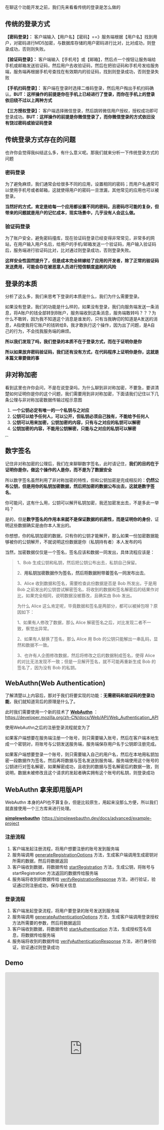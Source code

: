 在聊这个功能开发之前，我们先来看看传统的登录是怎么做的

## 传统的登录方式

**【密码登录】：** 客户端输入【用户名】【密码】==》服务端根据【用户名】找到用户，对密码进行MD5加密，与数据库存储的用户密码进行比对，比对成功，则登录成功，否则则失败。

**【验证码登录】：** 客户端输入【手机号】或【邮箱】，然后点一个按钮让服务端给手机或邮箱发送验证码，然后用户去收验证码，然后在把验证码和手机号发给服务端，服务端再根据手机号查找在有效期内的验证码，找到则登录成功，否则登录失败

**【手机扫码登录】：** 客户端在登录时选择二维码登录，然后用户掏出手机扫码确认。**BUT：这样操作的前提是你在手机上已经进行了登录，而你在手机上的登录依旧绕不过以上两种方式**

**【三方授权登录】：** 客户端选择微信登录，然后跳转微信用户授权，授权成功即可登录成功。**BUT：这样操作的前提是你微信登录了，而你微信登录的方式依旧没有饶过密码或验证码登录**

## 传统登录方式存在的问题

也许你会觉得我纠结这么多，有什么意义呢。那我们就来分析一下传统登录方式的问题

### 密码登录

为了避免麻烦，我们通常会给很多不同的应用，设置相同的密码；而用户名通常可以使用手机号或者邮箱，这就使得用户的密码一旦泄漏，其他常见的应用也可以被登录。

**当然好的方式，肯定是给每一个应用都设置不同的密码，且密码尽可能的复杂，但带来的问题就是用户的记忆成本，现实场景中，几乎没有人会这么做。**

### 验证码登录

为了账户安全，避免密码撞库，现在验证码登录已经变得非常常见，非常多的网站，在用户输入用户名后，给用户的手机/邮箱发送一个验证码，用户输入验证码后，服务端进行验证码比对，比对通过则登录成功，否则登录失败。

**这样安全性固然提升了，但是成本完全转嫁给了应用的开发者，除了正常的验证码发送费用，可能会存在被恶意人员进行短信额度盗刷的风险**

## 登录的本质

分析了这么多，我们来思考下登录的本质是什么，我们为什么需要登录。

如果没有登录，我们的功能是什么样的，如果没有登录，我们向服务端发送一条消息，将A账户的钱全部转到B账户，服务端收到这条消息，服务端敢转吗？？？为什么不敢转，因为我不知道这个消息是谁发的，只有当我确切的知道是A发送的消息，A指使我将它账户的钱转给B，我才敢执行这个操作，因为出了问题，是A自己的行为，不会找我服务端的麻烦。

**所以我们发现了吗，我们登录的本质不在于登录方式，而在于证明你是你**

**所以如果放弃密码验证码，我们还有没有方式，在代码程序上证明你是你，这就是本篇文章要做的事**

## 非对称加密

看到这里也许你会问，不是在说登录吗，为什么聊到非对称加密，不要急，要讲清楚如何证明你是你的这个问题，我们需要用到非对称加密，下面请我们记住以下几条公理与非对称加密数据传输过程示意图

1. **一个公钥必定有唯一的一个私钥与之对应**
2. **公钥可以给予任何人，可以公开，但私钥必须自己独有，不能给予任何人**
3. **公钥可以用来加密，公钥加密的内容，只有与之对应的私钥可以解密**
4. **公钥加密的内容，不能用公钥解密，只能与之对应的私钥可以解密**

<img src="https://static.jindll.com/notes/1700709111039-d4c69931-fbda-41fa-8ab4-3fe0934b62e3-20240225114241421.png" alt="img" style="zoom: 25%;" />

## 数字签名

记住非对称加密的公理后，我们在来聊聊数字签名，此时请记住，**我们的目的在于证明你是你，做这个操作的人是你，而不是为了数据安全**

所以数字签名虽然利用了非对称加密的特性，但和公钥加密是完成相反的：**仍然公布公钥，但是用你的私钥加密数据，然后把加密的数据公布出去，这就是数字签名**。

你可能问，这有什么用，公钥可以解开私钥加密，我还加密发出去，不是多此一举吗？

是的，但是**数字签名的作用本来就不是保证数据的机密性，而是证明你的身份**，证明这些数据确实是由你本人发出的。

你想想，你的私钥加密的数据，只有你的公钥才能解开，那么如果一份加密数据能够被你的公钥解开，不就说明这份数据是你（私钥持有者）本人发布的吗

当然，加密数据仅仅是一个签名，签名应该和数据一同发出，具体流程应该是：

> 1、Bob 生成公钥和私钥，然后把公钥公布出去，私钥自己保留。
>
> 2、**用私钥加密数据作为签名，然后将数据附带着签名一同发布出去**。
>
> 3、Alice 收到数据和签名，需要检查此份数据是否是 Bob 所发出，于是用 Bob 之前发出的公钥尝试解密签名，将收到的数据和签名解密后的结果作对比，如果完全相同，说明数据没被篡改，且确实由 Bob 发出。
>
> 为什么 Alice 这么肯定呢，毕竟数据和签名是两部分，都可以被掉包呀？原因如下：
>
> 1、如果有人修改了数据，那么 Alice 解密签名之后，对比发现二者不一致，察觉出异常。
>
> 2、如果有人替换了签名，那么 Alice 用 Bob 的公钥只能解出一串乱码，显然和数据不一致。
>
> 3、也许有人企图修改数据，然后将修改之后的数据制成签名，使得 Alice 的对比无法发现不一致；但是一旦解开签名，就不可能再重新生成 Bob 的签名了，因为没有 Bob 的私钥。

## WebAuthn(Web Authentication)

了解清楚以上内容后，那对于我们将要实现的功能：**无需密码和验证码的登录功能**，我们就知道背后的原理是什么了。

此时我们需要使用一个新的技术了 [**WebAuthn**](https://developer.mozilla.org/zh-CN/docs/Web/API/Web_Authentication_API) ：https://developer.mozilla.org/zh-CN/docs/Web/API/Web_Authentication_API

使用WebAuthn之后的注册登录流程就变为了

如果客户端想要在服务端注册一个账号，则只需要输入账号，然后在客户端本地生成一个密钥对，将账号与公钥发送服务端，服务端保存用户名于公钥即注册完成。

如果客户端想要登录一个账号，则只需要输入自己的用户名，然后在本地用私钥加密一段数据作为签名，然后再将数据与签名发送到服务端，服务端使用这个账号的公钥进行对签名解密，如果解密成功，且收到的数据与签名解密后的数据一致，则说明，数据未被修改且这个请求的发起者确实拥有这个账号的私钥，则登录成功

## WebAuthn 拿来即用版API

WebAuthn 本身的API也不算复杂，但是比较原生，用起来没那么方便，所以我们就直接使用一个三方库来进行处理。

[**simplewebauthn**](https://simplewebauthn.dev/docs/advanced/example-project) :https://simplewebauthn.dev/docs/advanced/example-project

### 注册流程

1. 客户端发起注册流程，将用户想要注册的账号发到服务端
2. 服务端调用 [generateRegistrationOptions](https://simplewebauthn.dev/docs/packages/server#1-generate-registration-options)  方法，生成客户端调用生成密钥对所需的数据，然后将数据返回
3. 客户端收到数据，将数据传给 [startRegistration](https://simplewebauthn.dev/docs/packages/browser#startregistration) 方法，生成公钥，将账号与 startRegistration  方法返回的数据传给服务端
4. 服务端将收到的数据传给 [verifyRegistrationResponse](https://simplewebauthn.dev/docs/packages/server#2-verify-registration-response)  方法，进行验证，验证通过则注册成功，保存相关信息

### 登录流程

1. 客户端发起登录流程，将用户要登录的账号发送到服务端
2. 服务端调用 [generateAuthenticationOptions](https://simplewebauthn.dev/docs/packages/server#1-generate-authentication-options)  方法，生成客户端调用登录授权方法所需要的参数，然后将数据返回
3. 客户端收到数据，将数据传给 [startAuthentication](https://simplewebauthn.dev/docs/packages/browser#startauthentication)  方法，生成授权签名信息，将数据传给服务端
4. 服务端将收到的数据传给 [verifyAuthenticationResponse](https://simplewebauthn.dev/docs/packages/server#2-verify-authentication-response)  方法，进行身份验证，验证通过则登录成功

## Demo

<iframe src="https://codesandbox.io/p/devbox/lingering-tree-w7gskw?embed=1&file=%2F.codesandbox%2Ftasks.json"
     style="width:100%; height: 500px; border:0; border-radius: 4px; overflow:hidden;"
     title="lingering-tree-w7gskw"
     allow="accelerometer; ambient-light-sensor; camera; encrypted-media; geolocation; gyroscope; hid; microphone; midi; payment; usb; vr; xr-spatial-tracking"
     sandbox="allow-forms allow-modals allow-popups allow-presentation allow-same-origin allow-scripts"
   ></iframe>

